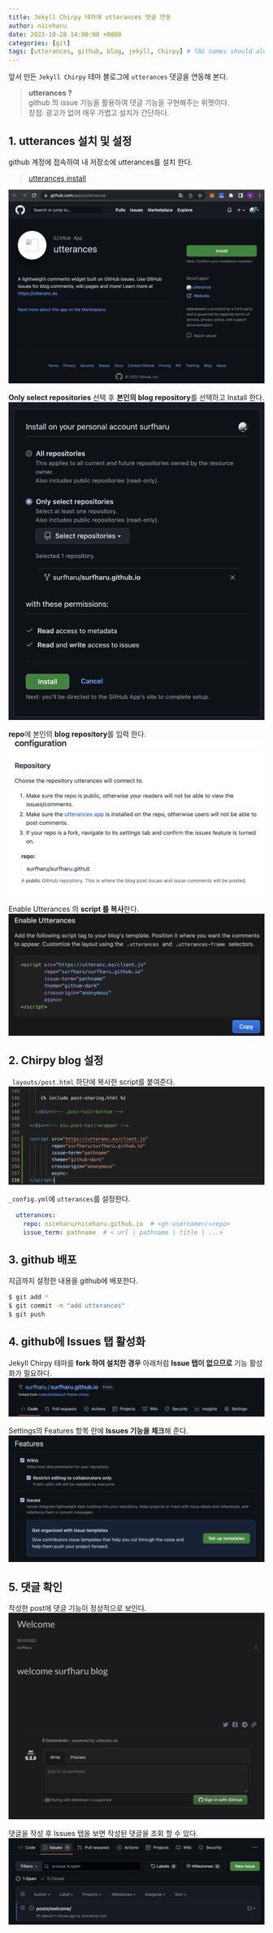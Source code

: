 ```yaml
---
title: Jekyll Chirpy 테마에 utterances 댓글 연동
author: niceharu
date: 2022-10-28 14:00:00 +0800
categories: [git]
tags: [utterances, github, blog, jekyll, Chirpy] # TAG names should always be lowercase
---
```


앞서 만든 `Jekyll Chirpy` 테마 블로그에 `utterances` 댓글을 연동해 본다. 

> **utterances ?**   
> github 의 issue 기능을 활용하여 댓글 기능을 구현해주는 위젯이다.   
> 장점: 광고가 없어 매우 가볍고 설치가 간단하다.

## 1. utterances 설치 및 설정
github 계정에 접속하여 내 저장소에 utterances를 설치 한다.
> [utterances install](https://github.com/apps/utterances)

![](/assets/images/github-4-1.png)

**Only select repositories** 선택 후 **본인의 blog repository**를 선택하고 Install 한다.
![](/assets/images/github-4-2.png)

**repo**에 본인의 **blog repository**를 입력 한다.
![](/assets/images/github-4-3.png)

Enable Utterances 의 **script 를 복사**한다.
![](/assets/images/github-4-4.png)


## 2. Chirpy blog 설정
`_layouts/post.html` 하단에 복사한 script를 붙여준다.
![](/assets/images/github-4-5.png)

`_config.yml`에 `utterances`를 설정한다.  

```yaml
  utterances:
    repo: niceharu/niceharu.github.io  # <gh-username>/<repo>
    issue_term: pathname  # < url | pathname | title | ...>
```

## 3. github 배포
지금까지 설정한 내용을 github에 배포한다.
```bash
$ git add *
$ git commit -m "add utterances"
$ git push
```

## 4. github에 Issues 탭 활성화
Jekyll Chirpy 테마를 **fork 하여 설치한 경우** 아래처럼 **Issue 탭이 없으므로** 기능 활성화가 필요하다.
![](/assets/images/github-4-6.png)

Settings의 Features 항목 란에 **Issues 기능을 체크**해 준다. 
![](/assets/images/github-4-7.png)

## 5. 댓글 확인
작성한 post에 댓글 기능이 정상적으로 보인다.
![](/assets/images/github-4-8.png)

댓글을 작성 후 Issues 탭을 보면 작성된 댓글을 조회 할 수 있다.
![](/assets/images/github-4-9.png)